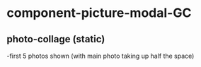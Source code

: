 # component-picture-modal-GC

photo-collage (static)
----------------
-first 5 photos shown (with main photo taking up half the space)

